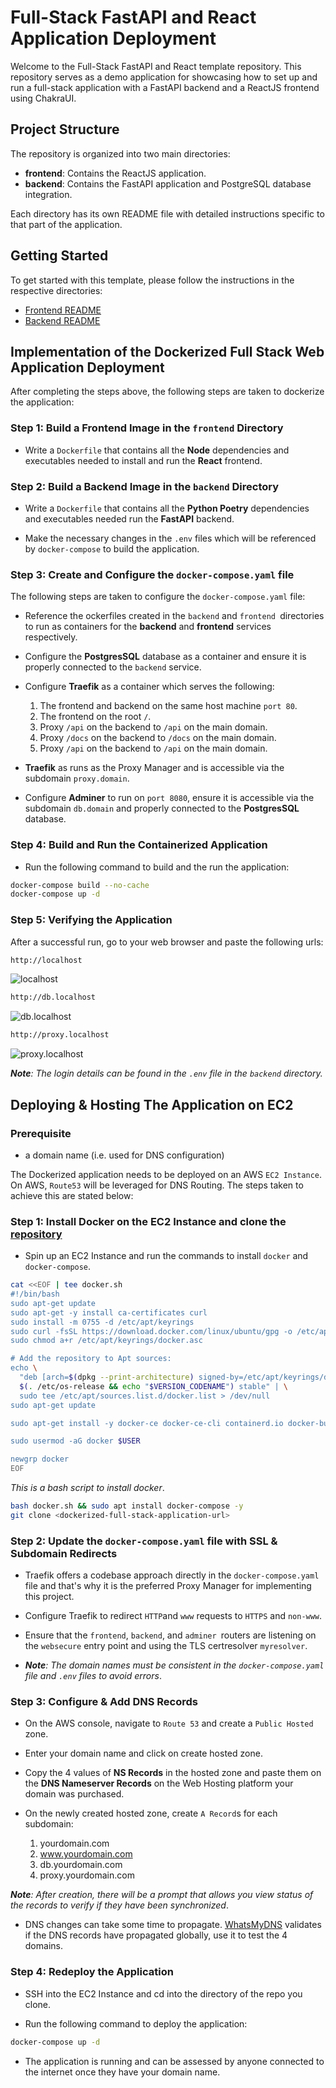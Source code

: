# Full-Stack FastAPI and React Application Deployment

Welcome to the Full-Stack FastAPI and React template repository. This repository serves as a demo application for showcasing how to set up and run a full-stack application with a FastAPI backend and a ReactJS frontend using ChakraUI.

## Project Structure

The repository is organized into two main directories:

- **frontend**: Contains the ReactJS application.
- **backend**: Contains the FastAPI application and PostgreSQL database integration.

Each directory has its own README file with detailed instructions specific to that part of the application.

## Getting Started

To get started with this template, please follow the instructions in the respective directories:

- [Frontend README](./frontend/README.md)
- [Backend README](./backend/README.md)

## Implementation of the Dockerized Full Stack Web Application Deployment

After completing the steps above, the following steps are taken to dockerize the application:

### Step 1: Build a Frontend Image in the `frontend` Directory

- Write a `Dockerfile` that contains all the **Node** dependencies and executables needed to install and run the **React** frontend.

### Step 2: Build a Backend Image in the `backend` Directory

- Write a `Dockerfile` that contains all the **Python Poetry** dependencies and executables needed run the **FastAPI** backend.

- Make the necessary changes in the `.env` files which will be referenced by `docker-compose` to build the application.

### Step 3: Create and Configure the `docker-compose.yaml` file

The following steps are taken to configure the `docker-compose.yaml` file:

- Reference the ockerfiles created in the `backend` and `frontend `directories to run as containers for the **backend** and **frontend** services respectively.

- Configure the **PostgresSQL** database as a container and ensure it is properly connected to the `backend` service.

- Configure **Traefik** as a container which serves the following:
    1. The frontend and backend on the same host machine `port 80`.
    2. The frontend on the root `/`.
    3. Proxy `/api` on the backend to `/api` on the main domain.
    4. Proxy `/docs` on the backend to `/docs` on the main domain.
    5. Proxy `/api` on the backend to `/api` on the main domain.

- **Traefik** as runs as the Proxy Manager and is accessible via the subdomain `proxy.domain`.

- Configure **Adminer** to run on `port 8080`, ensure it is accessible via the subdomain `db.domain` and properly connected to the **PostgresSQL** database.

### Step 4: Build and Run the Containerized Application

- Run the following command to build and the run the application:

```sh
docker-compose build --no-cache
docker-compose up -d
```

### Step 5: Verifying the Application

After a successful run, go to your web browser and paste the following urls:

```sh
http://localhost
```

![localhost](./images/localhost.png)

```sh
http://db.localhost
```

![db.localhost](./images/db.localhost.png)

```sh
http://proxy.localhost
```

![proxy.localhost](./images/proxy.localhost.png)

_**Note**: The login details can be found in the `.env` file in the `backend` directory._

## Deploying & Hosting The Application on EC2

### Prerequisite
- a domain name (i.e. used for DNS configuration)

The Dockerized application needs to be deployed on an AWS `EC2 Instance`. On AWS, `Route53` will be leveraged for DNS Routing. The steps taken to achieve this are stated below:

### Step 1: Install Docker on the EC2 Instance and clone the [repository](https://github.com/ekedonald/Stage-2-Dockerized-Full-Stack-Application.git)

- Spin up an EC2 Instance and run the commands to install `docker` and `docker-compose`.

```sh
cat <<EOF | tee docker.sh
#!/bin/bash
sudo apt-get update
sudo apt-get -y install ca-certificates curl
sudo install -m 0755 -d /etc/apt/keyrings
sudo curl -fsSL https://download.docker.com/linux/ubuntu/gpg -o /etc/apt/keyrings/docker.asc
sudo chmod a+r /etc/apt/keyrings/docker.asc

# Add the repository to Apt sources:
echo \
  "deb [arch=$(dpkg --print-architecture) signed-by=/etc/apt/keyrings/docker.asc] https://download.docker.com/linux/ubuntu \
  $(. /etc/os-release && echo "$VERSION_CODENAME") stable" | \
  sudo tee /etc/apt/sources.list.d/docker.list > /dev/null
sudo apt-get update

sudo apt-get install -y docker-ce docker-ce-cli containerd.io docker-buildx-plugin docker-compose-plugin

sudo usermod -aG docker $USER

newgrp docker
EOF
```
_This is a bash script to install docker_.

```sh
bash docker.sh && sudo apt install docker-compose -y
git clone <dockerized-full-stack-application-url>
```

### Step 2: Update the `docker-compose.yaml` file with SSL & Subdomain Redirects

- Traefik offers a codebase approach directly in the `docker-compose.yaml` file and that's why it is the preferred Proxy Manager for implementing this project. 

- Configure Traefik to redirect `HTTP`and `www` requests to `HTTPS` and `non-www`.

- Ensure that the `frontend`, `backend`, and `adminer `routers are listening on the `websecure` entry point and using the TLS certresolver `myresolver`.

- _**Note**: The domain names must be consistent in the `docker-compose.yaml` file and `.env` files to avoid errors_.

### Step 3: Configure & Add DNS Records

- On the AWS console, navigate to `Route 53` and create a `Public Hosted` zone.

- Enter your domain name and click on create hosted zone.

- Copy the 4 values of **NS Records** in the hosted zone and paste them on the **DNS Nameserver Records** on the Web Hosting platform your domain was purchased.

- On the newly created hosted zone, create `A Record`s for each subdomain:
    1. yourdomain.com
    2. www.yourdomain.com
    3. db.yourdomain.com
    4. proxy.yourdomain.com

_**Note**: After creation, there will be a prompt that allows you view status of the records to verify if they have been synchronized_.

- DNS changes can take some time to propagate. [WhatsMyDNS](https://www.whatsmydns.net/) validates if the DNS records have propagated globally, use it to test the 4 domains.

### Step 4: Redeploy the Application

- SSH into the EC2 Instance and cd into the directory of the repo you clone.

- Run the following command to deploy the application:

```sh
docker-compose up -d
```

- The application is running and can be assessed by anyone connected to the internet once they have your domain name.